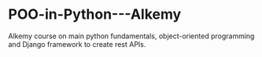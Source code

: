 # POO-in-Python---Alkemy
Alkemy course on main python fundamentals, object-oriented programming and Django framework to create rest APIs.
